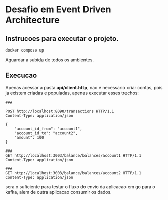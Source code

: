 # Desafio em Event Driven Architecture

## Instrucoes para executar o projeto.
```
docker compose up
```

Aguardar a subida de todos os ambientes.

## Execucao
Apenas acessar a pasta **api/client.http**, nao é necessario criar contas, pois ja existem criadas e populadas, apenas executar esses trechos:

```
###

POST http://localhost:8090/transactions HTTP/1.1
Content-Type: application/json

{
    "account_id_from": "account1",
    "account_id_to": "account2",
    "amount": 100
}

###
GET http://localhost:3003/balance/balances/account1 HTTP/1.1
Content-Type: application/json

###
GET http://localhost:3003/balance/balances/account2 HTTP/1.1
Content-Type: application/json
```

sera o suficiente para testar o fluxo do envio da aplicacao em go para o kafka, alem de outra aplicacao consumir os dados.